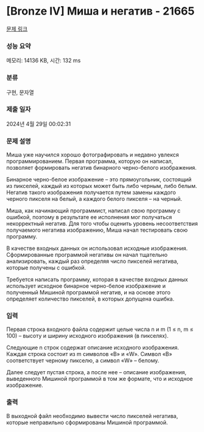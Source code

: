 # [Bronze IV] Миша и негатив - 21665 

[문제 링크](https://www.acmicpc.net/problem/21665) 

### 성능 요약

메모리: 14136 KB, 시간: 132 ms

### 분류

구현, 문자열

### 제출 일자

2024년 4월 29일 00:02:31

### 문제 설명

<p>Миша уже научился хорошо фотографировать и недавно увлекся программированием. Первая программа, которую он написал, позволяет формировать негатив бинарного черно-белого изображения.</p>

<p>Бинарное черно-белое изображение – это прямоугольник, состоящий из пикселей, каждый из которых может быть либо черным, либо белым. Негатив такого изображения получается путем замены каждого черного пикселя на белый, а каждого белого пикселя – на черный.</p>

<p>Миша, как начинающий программист, написал свою программу с ошибкой, поэтому в результате ее исполнения мог получаться некорректный негатив. Для того чтобы оценить уровень несоответствия получаемого негатива изображению, Миша начал тестировать свою программу. </p>

<p>В качестве входных данных он использовал исходные изображения. Сформированные программой негативы он начал тщательно анализировать, каждый раз определяя число пикселей негатива, которые получены с ошибкой. </p>

<p>Требуется написать программу, которая в качестве входных данных использует исходное бинарное черно-белое изображение и полученный Мишиной программой негатив, и на основе этого определяет количество пикселей, в которых допущена ошибка.</p>

### 입력 

 <p>Первая строка входного файла содержит целые числа n и m (1 ≤ n, m ≤ 100) – высоту и ширину исходного изображения (в пикселях).</p>

<p>Следующие n строк содержат описание исходного изображения. Каждая строка состоит из m символов «B» и «W». Символ «B» соответствует черному пикселю, а символ «W» – белому.</p>

<p>Далее следует пустая строка, а после нее – описание изображения, выведенного Мишиной программой в том же формате, что и исходное изображение. </p>

### 출력 

 <p>В выходной файл необходимо вывести число пикселей негатива, которые неправильно сформированы Мишиной программой.</p>

